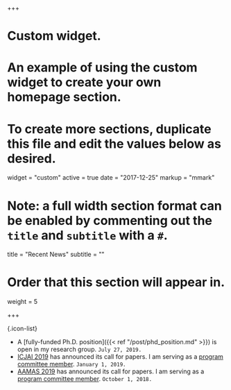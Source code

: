 +++
# Custom widget.
# An example of using the custom widget to create your own homepage section.
# To create more sections, duplicate this file and edit the values below as desired.
widget = "custom"
active = true
date = "2017-12-25"
markup = "mmark"

# Note: a full width section format can be enabled by commenting out the `title` and `subtitle` with a `#`.
title = "Recent News"
subtitle = ""

# Order that this section will appear in.
weight = 5

+++


{.icon-list}
- A [fully-funded Ph.D. position]({{< ref "/post/phd_position.md" >}}) is open in my research group. `July 27, 2019.`
- [ICJAI 2019](https://ijcai19.org/) has announced its call for papers. I am serving as a [program committee member](https://www.ijcai19.org/program-committee.html). `January 1, 2019.`
- [AAMAS 2019](http://aamas2019.encs.concordia.ca/) has announced its call for papers. I am serving as a [program committee member](http://aamas2019.encs.concordia.ca/pcm.html/). `October 1, 2018.`
<!-- -  [AAMAS 2018](http://celweb.vuse.vanderbilt.edu/aamas18/) has announced its call for papers. I am serving as a [program committee member](http://celweb.vuse.vanderbilt.edu/aamas18/pc/). `September 1, 2017.` -->
<!-- -  I started as a tenure-track Assistant Professor in [Faculty of Business and IT](http://businessandit.uoit.ca) at [UOIT](http://uoit.ca). `August 1, 2017.` -->
<!-- -  [AAAI 2018](https://aaai.org/Conferences/AAAI-18/) has announced its call for papers. I am serving as a program committee member. `July 15, 2017.` -->
